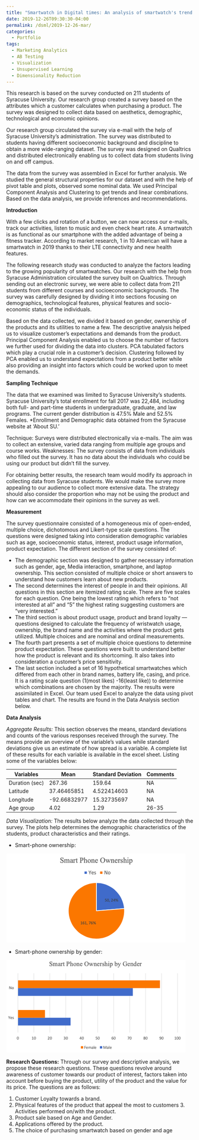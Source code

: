 ```yaml
---
title: "Smartwatch in Digital times: An analysis of smartwatch's trend at Syracuse University"
date: 2019-12-26T09:30:30-04:00
permalink: /dsml/2019-12-26-mar/
categories:
  - Portfolio
tags:
  - Marketing Analytics
  - AB Testing
  - Visualization
  - Unsupervised Learning
  - Dimensionality Reduction
---
```

This research is based on the survey conducted on 211 students of Syracuse University. Our research group created a survey based on the attributes which a customer calculates when purchasing a product. The survey was designed to collect data based on aesthetics, demographic, technological and economic opinions.

Our research group circulated the survey via e-mail with the help of Syracuse University’s administration. The survey was distributed to students having different socioeconomic background and discipline to obtain a more wide-ranging dataset. The survey was designed on Qualtrics and distributed electronically enabling us to collect data from students living on and off campus.

The data from the survey was assembled in Excel for further analysis. We studied the general structural properties for our dataset and with the help of pivot table and plots, observed some nominal data. We used Principal Component Analysis and Clustering to get trends and linear combinations. Based on the data analysis, we provide inferences and recommendations.

**Introduction**

With a few clicks and rotation of a button, we can now access our e-mails, track our activities, listen to music and even check heart rate. A smartwatch is as functional as our smartphone with the added advantage of being a fitness tracker. According to market research, 1 in 10 American will have a smartwatch in 2019 thanks to their LTE connectivity and new health features.

The following research study was conducted to analyze the factors leading to the growing popularity of smartwatches. Our research with the help from Syracuse Administration circulated the survey built on Qualtrics. Through sending out an electronic survey, we were able to collect data from 211 students from different courses and socioeconomic backgrounds. The survey was carefully designed by dividing it into sections focusing on demographics, technological features, physical features and socio-economic status of the individuals.

Based on the data collected, we divided it based on gender, ownership of the products and its utilities to name a few. The descriptive analysis helped us to visualize customer’s expectations and demands from the product. Principal Component Analysis enabled us to choose the number of factors we further used for dividing the data into clusters. PCA tabulated factors which play a crucial role in a customer’s decision. Clustering followed by PCA enabled us to understand expectations from a product better while also providing an insight into factors which could be worked upon to meet the demands.

**Sampling Technique**

The data that we examined was limited to Syracuse University’s students. Syracuse University’s total enrollment for fall 2017 was 22,484, including both full- and part-time students in undergraduate, graduate, and law programs. The current gender distribution is 47.5% Male and 52.5% Females.
*Enrollment and Demographic data obtained from the Syracuse website at ‘About SU.’

Technique: Surveys were distributed electronically via e-mails. The aim was to collect an extensive, varied data ranging from multiple age groups and course works.
Weaknesses: The survey consists of data from individuals who filled out the survey. It has no data about the individuals who could be using our product but didn’t fill the survey.

For obtaining better results, the research team would modify its approach in collecting data from Syracuse students. We would make the survey more appealing to our audience to collect more extensive data. The strategy should also consider the proportion who may not be using the product and how can we accommodate their opinions in the survey as well.

**Measurement**

The survey questionnaire consisted of a homogeneous mix of open-ended, multiple choice, dichotomous and Likert-type scale questions. The questions were designed taking into consideration demographic variables such as age, socioeconomic status, interest, product usage information, product expectation. The different section of the survey consisted of:

- The demographic section was designed to gather necessary information such as gender, age, Media interaction, smartphone, and laptop ownership. This section consisted of multiple choice or short answers to understand how customers learn about new products.
- The second determines the interest of people in and their opinions. All questions in this section are itemized rating scale. There are five scales for each question. One being the lowest rating which refers to “not interested at all” and “5” the highest rating suggesting customers are “very interested.”
- The third section is about product usage, product and brand loyalty — questions designed to calculate the frequency of wristwatch usage, ownership, the brand name and the activities where the product gets utilized. Multiple choices and are nominal and ordinal measurements.
- The fourth part presents a set of multiple choice questions to determine product expectation. These questions were built to understand better how the product is relevant and its shortcoming. It also takes into consideration a customer’s price sensitivity.
- The last section included a set of 16 hypothetical smartwatches which differed from each other in brand names, battery life, casing, and price. It is a rating scale question (1(most likes) -16(least like)) to determine which combinations are chosen by the majority.
The results were assimilated in Excel. Our team used Excel to analyze the data using pivot tables and chart. The results are found in the Data Analysis section below.

**Data Analysis**

*Aggregate Results:* This section observes the means, standard deviations and counts of the various responses received through the survey. The means provide an overview of the variable’s values while standard deviations give us an estimate of how spread is a variable. A complete list of these results for each variable is available in the excel sheet. Listing some of the variables below:

| Variables | Mean | Standard Deviation | Comments |
| --------- | ----- | ----------------- | --------- |
| Duration (sec) | 267.36 | 159.64 | NA |
| Latitude | 37.46465851 | 4.522414603 | NA |
| Longitude | -92.66832977 | 15.32735697 | NA |
| Age group | 4.02 | 1.29 | 26-35 |

*Data Visualization:* The results below analyze the data collected through the survey. The plots help determines the demographic characteristics of the students, product characteristics and their ratings.

- Smart-phone ownership:

<img src="https://github.com/Advaitiyer/advaitiyer.github.io/blob/master/assets/images/applied-analytics/mar1.png?raw=true"/>

- Smart-phone ownership by gender:

<img src="https://github.com/Advaitiyer/advaitiyer.github.io/blob/master/assets/images/applied-analytics/mar2.png?raw=true"/>

**Research Questions:** Through our survey and descriptive analysis, we propose these research questions. These questions revolve around awareness of customer towards our product of interest, factors taken into account before buying the product, utility of the product and the value for its price. The questions are as follows:
1. Customer Loyalty towards a brand.
2. Physical features of the product that appeal the most to customers 3. Activities performed on/with the product.
4. Product sale based on Age and Gender.
5. Applications offered by the product.
6. The choice of purchasing smartwatch based on gender and age

